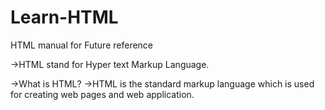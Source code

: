 # Learn-HTML
HTML manual for Future reference

->HTML stand for Hyper text Markup Language.

->What is HTML?
->HTML is the standard markup language which is used for creating web pages and web application.

 

